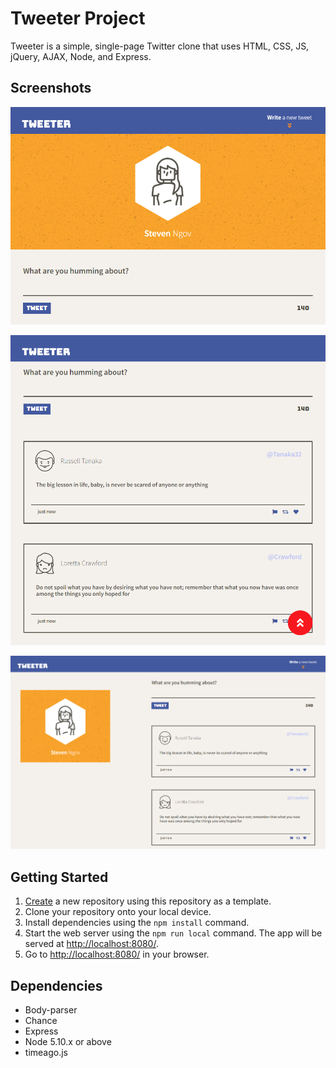 # Tweeter Project

Tweeter is a simple, single-page Twitter clone that uses HTML, CSS, JS, jQuery, AJAX, Node, and Express.

## Screenshots
!["Screenshot of tweet compose box"](https://github.com/ngsv/tweeter/blob/master/docs/compose-tweet.PNG?raw=true)

!["Screenshot of tweets"](https://github.com/ngsv/tweeter/blob/master/docs/tweets.PNG?raw=true)

!["Screenshot of desktop view"](https://github.com/ngsv/tweeter/blob/master/docs/desktop-view.PNG?raw=true)

## Getting Started

1. [Create](https://docs.github.com/en/repositories/creating-and-managing-repositories/creating-a-repository-from-a-template) a new repository using this repository as a template.
2. Clone your repository onto your local device.
3. Install dependencies using the `npm install` command.
4. Start the web server using the `npm run local` command. The app will be served at <http://localhost:8080/>.
5. Go to <http://localhost:8080/> in your browser.

## Dependencies

- Body-parser
- Chance
- Express
- Node 5.10.x or above
- timeago.js
